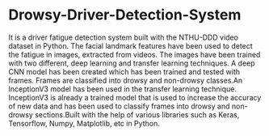 # Drowsy-Driver-Detection-System
It is a driver fatigue detection system built with the NTHU-DDD video dataset in Python. The facial landmark features have been used to detect the fatigue in images, extracted from videos. The images have been trained with two different, deep learning and transfer learning techniques. A deep CNN model has been created which has been trained and tested with frames. Frames are classified into drowsy and non-drowsy classes.An InceptionV3 model has been used in the transfer learning technique. InceptionV3 is already a trained model that is used to increase the accuracy of new data and has been used to classify frames into drowsy and non-drowsy sections.Built with the help of various libraries such as Keras, Tensorflow, Numpy, Matplotlib, etc in Python.
